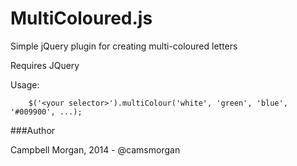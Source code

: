 MultiColoured.js
===============

Simple jQuery plugin for creating multi-coloured letters

Requires JQuery

Usage:

        $('<your selector>').multiColour('white', 'green', 'blue', '#009900', ...);


###Author

Campbell Morgan, 2014 - @camsmorgan

